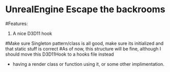 # UnrealEngine Escape the backrooms


#Features:
1. A nice D3D11 hook


#Make sure Singleton pattern/class is all good, make sure its initialized and that static stuff is correct
#As of now, this structure will be fine, although I should move this D3D11Hook to a hooks file instead
- having a render class or function using it, or some other implimentation.
